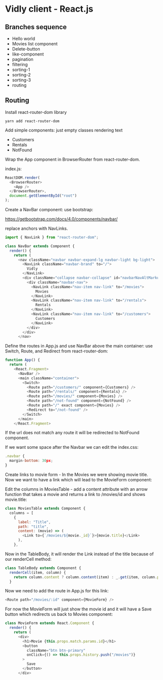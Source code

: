 # Vidly client - React.js

## Branches sequence
- Hello world
- Movies list component
- Delete-button
- like-component
- pagination
- filtering
- sorting-1
- sorting-2
- sorting-3
- routing

## Routing

Install react-router-dom library
```
yarn add react-router-dom
```

Add simple components: just empty classes rendering text
- Customers
- Rentals
- NotFound

Wrap the App component in BrowserRouter from react-router-dom.

index.js:
```javascript
ReactDOM.render(
  <BrowserRouter>
    <App />
  </BrowserRouter>,
  document.getElementById("root")
);
```

Create a NavBar component: use bootstrap: 

https://getbootstrap.com/docs/4.0/components/navbar/

replace anchors with NavLinks.

```javascript
import { NavLink } from "react-router-dom";

class NavBar extends Component {
  render() {
    return (
      <nav className="navbar navbar-expand-lg navbar-light bg-light">
        <NavLink className="navbar-brand" to="/">
          Vidly
        </NavLink>
        <div className="collapse navbar-collapse" id="navbarNavAltMarkup">
          <div className="navbar-nav">
            <NavLink className="nav-item nav-link" to="/movies">
              Movies
            </NavLink>
            <NavLink className="nav-item nav-link" to="/rentals">
              Rentals
            </NavLink>
            <NavLink className="nav-item nav-link" to="/customers">
              Customers
            </NavLink>
          </div>
        </div>
      </nav>
```

Define the routes in App.js and use NavBar above the main container: use Switch, Route, and Redirect from react-router-dom:

```javascript
function App() {
  return (
    <React.Fragment>
      <NavBar />
      <main className="container">
        <Switch>
          <Route path="/customers/" component={Customers} />
          <Route path="/rentals/" component={Rentals} />
          <Route path="/movies/" component={Movies} />
          <Route path="/not-found" component={NotFound} />
          <Route path="/" exact component={Movies} />
          <Redirect to="/not-found" />
        </Switch>
      </main>
    </React.Fragment>
```

If the url does not match any route it will be redirected to NotFound component.

If we want some space after the Navbar we can edit the index.css:
```javascript
.navbar {
  margin-bottom: 30px;
}
```

Create links to movie form - In the Movies we were showing movie title. Now we want to have a link which will lead to the MovieForm component:

Edit the columns in MoviesTable - add a content attribute with an arrow function that takes a movie and returns a link to /movies/id and shows movie.title:
```javascript
class MoviesTable extends Component {
  columns = [
    {
      label: "Title",
      path: "title",
      content: (movie) => (
        <Link to={`/movies/${movie._id}`}>{movie.title}</Link>
      ),
    },
```
Now in the TableBody, it will render the Link instead of the title because of our renderCell method:

```javascript
class TableBody extends Component {
  renderCell(item, column) {
    return column.content ? column.content(item) : _.get(item, column.path);
  }
```

Now we need to add the route in App.js for this link:

```javascript
<Route path="/movies/:id" component={MovieForm} />
```

For now the MovieForm will just show the movie id and it will have a Save button which redirects us back to Movies component:

```javascript
class MovieForm extends React.Component {
  render() {
    return (
      <div>
        <h1>Movie {this.props.match.params.id}</h1>
        <button
          className="btn btn-primary"
          onClick={() => this.props.history.push("/movies")}
        >
          Save
        </button>
      </div>
```